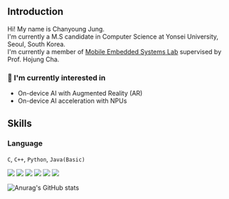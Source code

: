 ## Introduction
Hi! My name is Chanyoung Jung.  
I'm currently a M.S candidate in Computer Science at Yonsei University, Seoul, South Korea.  
I'm currently a member of <a href='https://mobed.yonsei.ac.kr/'>Mobile Embedded Systems Lab</a> supervised by Prof. Hojung Cha.

### 🔭 I'm currently interested in
- On-device AI with Augmented Reality (AR)
- On-device AI acceleration with NPUs


## Skills

### Language

```C```, ```C++```, ```Python```, ```Java(Basic)```

<a href="" target="_blank"><img src="https://img.shields.io/badge/Linux-FCC624?style=flat&logo=linux&logoColor=000000"/></a>
<a href="" target="_blank"><img src="https://img.shields.io/badge/C++-00599C?style=flat&logo=Cplusplus&logoColor=white"/></a>
<a href="" target="_blank"><img src="https://img.shields.io/badge/Python-3776AB?style=flat&logo=Python&logoColor=white"/></a>
<a href="" target="_blank"><img src="https://img.shields.io/badge/Pytorch-EE4C2C?style=flat&logo=Pytorch&logoColor=white"/></a>
<a href="https://www.linkedin.com/in/%EC%B0%AC%EC%98%81-%EC%A0%95-11b745283/" target="_blank"><img src="https://img.shields.io/badge/LinkedIn-0A66C2?style=flat&logo=LinkedIn&logoColor=white"/></a>
<a href="" target="_blank"><img src="https://img.shields.io/badge/march11381@gmail.com-EA4335?style=flat&logo=gmail&logoColor=ffffff"/></a>

<!-- <a href="" target="_blank"><img src="https://img.shields.io/badge/Android-3DDC84?style=flat&logo=android&logoColor=000000"/></a> -->

![Anurag's GitHub stats](https://github-readme-stats.vercel.app/api?username=lovelyzzkei&show_icons=true&theme=merko)

<!--
**lovelyzzkei/lovelyzzkei** is a ✨ _special_ ✨ repository because its `README.md` (this file) appears on your GitHub profile.

Here are some ideas to get you started:

- 🔭 I’m currently working on ...
- 🌱 I’m currently learning ...
- 👯 I’m looking to collaborate on ...
- 🤔 I’m looking for help with ...
- 💬 Ask me about ...
- 📫 How to reach me: ...
- 😄 Pronouns: ...
- ⚡ Fun fact: ...
-->
